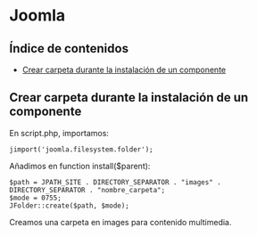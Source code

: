 # Joomla

## Índice de contenidos

- [Crear carpeta durante la instalación de un componente](#crear-carpeta-durante-la-instalación-de-un-componente)

## Crear carpeta durante la instalación de un componente

En script.php, importamos:

```
jimport('joomla.filesystem.folder');
```

Añadimos en function install($parent):

```
$path = JPATH_SITE . DIRECTORY_SEPARATOR . "images" . DIRECTORY_SEPARATOR . "nombre_carpeta";
$mode = 0755;
JFolder::create($path, $mode);
```

Creamos una carpeta en images para contenido multimedia.
